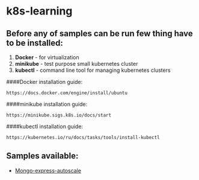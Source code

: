 k8s-learning
========

## Before any of samples can be run few thing have to be installed:

1. **Docker** - for virtualization
2. **minikube** - test purpose small kubernetes cluster
3. **kubectl** - command line tool for managing kubernetes clusters

####Docker installation guide:

```
https://docs.docker.com/engine/install/ubuntu
```

####minikube installation guide:

```
https://minikube.sigs.k8s.io/docs/start
```

####kubectl installation guide:

```
https://kubernetes.io/ru/docs/tasks/tools/install-kubectl
```


## Samples available:
- [Mongo-express-autoscale](https://github.com/Vincitore1402/k8s-learning/tree/master/mongo-express-autoscale)


